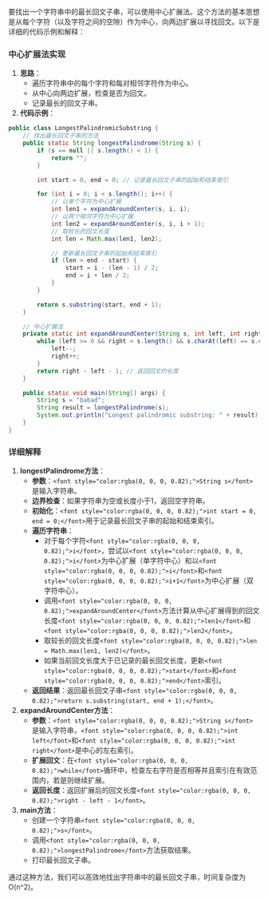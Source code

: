 <font style="color:rgba(0, 0, 0, 0.82);">要找出一个字符串中的最长回文子串，可以使用中心扩展法。这个方法的基本思想是从每个字符（以及字符之间的空隙）作为中心，向两边扩展以寻找回文。以下是详细的代码示例和解释：</font>

### <font style="color:rgba(0, 0, 0, 0.82);">中心扩展法实现</font>
1. **<font style="color:rgba(0, 0, 0, 0.82);">思路</font>**<font style="color:rgba(0, 0, 0, 0.82);">：</font>
    - <font style="color:rgba(0, 0, 0, 0.82);">遍历字符串中的每个字符和每对相邻字符作为中心。</font>
    - <font style="color:rgba(0, 0, 0, 0.82);">从中心向两边扩展，检查是否为回文。</font>
    - <font style="color:rgba(0, 0, 0, 0.82);">记录最长的回文子串。</font>
2. **<font style="color:rgba(0, 0, 0, 0.82);">代码示例</font>**<font style="color:rgba(0, 0, 0, 0.82);">：</font>

```java
public class LongestPalindromicSubstring {  
    // 找出最长回文子串的方法  
    public static String longestPalindrome(String s) {  
        if (s == null || s.length() < 1) {  
            return "";  
        }  

        int start = 0, end = 0; // 记录最长回文子串的起始和结束索引  

        for (int i = 0; i < s.length(); i++) {  
            // 以单个字符为中心扩展  
            int len1 = expandAroundCenter(s, i, i);  
            // 以两个相邻字符为中心扩展  
            int len2 = expandAroundCenter(s, i, i + 1);  
            // 取较长的回文长度  
            int len = Math.max(len1, len2);  

            // 更新最长回文子串的起始和结束索引  
            if (len > end - start) {  
                start = i - (len - 1) / 2;  
                end = i + len / 2;  
            }  
        }  

        return s.substring(start, end + 1);  
    }  

    // 中心扩展法  
    private static int expandAroundCenter(String s, int left, int right) {  
        while (left >= 0 && right < s.length() && s.charAt(left) == s.charAt(right)) {  
            left--;  
            right++;  
        }  
        return right - left - 1; // 返回回文的长度  
    }  

    public static void main(String[] args) {  
        String s = "babad";  
        String result = longestPalindrome(s);  
        System.out.println("Longest palindromic substring: " + result);  
    }  
}
```

### <font style="color:rgba(0, 0, 0, 0.82);">详细解释</font>
1. **<font style="color:rgba(0, 0, 0, 0.82);">longestPalindrome方法</font>**<font style="color:rgba(0, 0, 0, 0.82);">：</font>
    - **<font style="color:rgba(0, 0, 0, 0.82);">参数</font>**<font style="color:rgba(0, 0, 0, 0.82);">：</font>`<font style="color:rgba(0, 0, 0, 0.82);">String s</font>`<font style="color:rgba(0, 0, 0, 0.82);">是输入字符串。</font>
    - **<font style="color:rgba(0, 0, 0, 0.82);">边界检查</font>**<font style="color:rgba(0, 0, 0, 0.82);">：如果字符串为空或长度小于1，返回空字符串。</font>
    - **<font style="color:rgba(0, 0, 0, 0.82);">初始化</font>**<font style="color:rgba(0, 0, 0, 0.82);">：</font>`<font style="color:rgba(0, 0, 0, 0.82);">int start = 0, end = 0;</font>`<font style="color:rgba(0, 0, 0, 0.82);">用于记录最长回文子串的起始和结束索引。</font>
    - **<font style="color:rgba(0, 0, 0, 0.82);">遍历字符串</font>**<font style="color:rgba(0, 0, 0, 0.82);">：</font>
        * <font style="color:rgba(0, 0, 0, 0.82);">对于每个字符</font>`<font style="color:rgba(0, 0, 0, 0.82);">i</font>`<font style="color:rgba(0, 0, 0, 0.82);">，尝试以</font>`<font style="color:rgba(0, 0, 0, 0.82);">i</font>`<font style="color:rgba(0, 0, 0, 0.82);">为中心扩展（单字符中心）和以</font>`<font style="color:rgba(0, 0, 0, 0.82);">i</font>`<font style="color:rgba(0, 0, 0, 0.82);">和</font>`<font style="color:rgba(0, 0, 0, 0.82);">i+1</font>`<font style="color:rgba(0, 0, 0, 0.82);">为中心扩展（双字符中心）。</font>
        * <font style="color:rgba(0, 0, 0, 0.82);">调用</font>`<font style="color:rgba(0, 0, 0, 0.82);">expandAroundCenter</font>`<font style="color:rgba(0, 0, 0, 0.82);">方法计算从中心扩展得到的回文长度</font>`<font style="color:rgba(0, 0, 0, 0.82);">len1</font>`<font style="color:rgba(0, 0, 0, 0.82);">和</font>`<font style="color:rgba(0, 0, 0, 0.82);">len2</font>`<font style="color:rgba(0, 0, 0, 0.82);">。</font>
        * <font style="color:rgba(0, 0, 0, 0.82);">取较长的回文长度</font>`<font style="color:rgba(0, 0, 0, 0.82);">len = Math.max(len1, len2)</font>`<font style="color:rgba(0, 0, 0, 0.82);">。</font>
        * <font style="color:rgba(0, 0, 0, 0.82);">如果当前回文长度大于已记录的最长回文长度，更新</font>`<font style="color:rgba(0, 0, 0, 0.82);">start</font>`<font style="color:rgba(0, 0, 0, 0.82);">和</font>`<font style="color:rgba(0, 0, 0, 0.82);">end</font>`<font style="color:rgba(0, 0, 0, 0.82);">索引。</font>
    - **<font style="color:rgba(0, 0, 0, 0.82);">返回结果</font>**<font style="color:rgba(0, 0, 0, 0.82);">：返回最长回文子串</font>`<font style="color:rgba(0, 0, 0, 0.82);">return s.substring(start, end + 1);</font>`<font style="color:rgba(0, 0, 0, 0.82);">。</font>
2. **<font style="color:rgba(0, 0, 0, 0.82);">expandAroundCenter方法</font>**<font style="color:rgba(0, 0, 0, 0.82);">：</font>
    - **<font style="color:rgba(0, 0, 0, 0.82);">参数</font>**<font style="color:rgba(0, 0, 0, 0.82);">：</font>`<font style="color:rgba(0, 0, 0, 0.82);">String s</font>`<font style="color:rgba(0, 0, 0, 0.82);">是输入字符串，</font>`<font style="color:rgba(0, 0, 0, 0.82);">int left</font>`<font style="color:rgba(0, 0, 0, 0.82);">和</font>`<font style="color:rgba(0, 0, 0, 0.82);">int right</font>`<font style="color:rgba(0, 0, 0, 0.82);">是中心的左右索引。</font>
    - **<font style="color:rgba(0, 0, 0, 0.82);">扩展回文</font>**<font style="color:rgba(0, 0, 0, 0.82);">：在</font>`<font style="color:rgba(0, 0, 0, 0.82);">while</font>`<font style="color:rgba(0, 0, 0, 0.82);">循环中，检查左右字符是否相等并且索引在有效范围内，若是则继续扩展。</font>
    - **<font style="color:rgba(0, 0, 0, 0.82);">返回长度</font>**<font style="color:rgba(0, 0, 0, 0.82);">：返回扩展后的回文长度</font>`<font style="color:rgba(0, 0, 0, 0.82);">right - left - 1</font>`<font style="color:rgba(0, 0, 0, 0.82);">。</font>
3. **<font style="color:rgba(0, 0, 0, 0.82);">main方法</font>**<font style="color:rgba(0, 0, 0, 0.82);">：</font>
    - <font style="color:rgba(0, 0, 0, 0.82);">创建一个字符串</font>`<font style="color:rgba(0, 0, 0, 0.82);">s</font>`<font style="color:rgba(0, 0, 0, 0.82);">。</font>
    - <font style="color:rgba(0, 0, 0, 0.82);">调用</font>`<font style="color:rgba(0, 0, 0, 0.82);">longestPalindrome</font>`<font style="color:rgba(0, 0, 0, 0.82);">方法获取结果。</font>
    - <font style="color:rgba(0, 0, 0, 0.82);">打印最长回文子串。</font>

<font style="color:rgba(0, 0, 0, 0.82);">通过这种方法，我们可以高效地找出字符串中的最长回文子串，时间复杂度为O(n^2)。</font>

